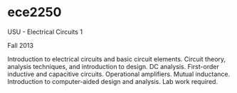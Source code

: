 # ece2250
USU - Electrical Circuits 1

Fall 2013

Introduction to electrical circuits and basic circuit elements. Circuit theory, analysis techniques, and introduction to design. DC analysis. First-order inductive and capacitive circuits. Operational amplifiers. Mutual inductance. Introduction to computer-aided design and analysis. Lab work required.
